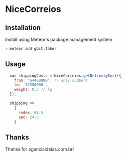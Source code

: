 NiceCorreios
============

## Installation

Install using Meteor's package management system:

```bash
> meteor add gbit:faker
```

## Usage
```js
  var shippingCosts = NiceCorreios.getDeliveryCost({
    from: '64460000', // only numbers
    to: '37550000',
    weight: 0.3 // kg
  });

  shipping =>
    {
      sedex: 68.5
      pac: 24.5
    }
```

## Thanks
Thanks for agenciaideias.com.br!